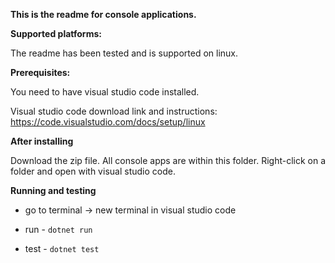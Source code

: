 ﻿**This is the readme for console applications.**

**Supported platforms:**

The readme has been tested and is supported on linux.

**Prerequisites:**

You need to have visual studio code installed. 

Visual studio code download link and instructions: https://code.visualstudio.com/docs/setup/linux  

**After installing**

Download the zip file. All console apps are within this folder. Right-click on a folder and open with visual studio code. 


**Running and testing**

* go to terminal -> new terminal in visual studio code

* run - ```dotnet run```

* test - ```dotnet test```
